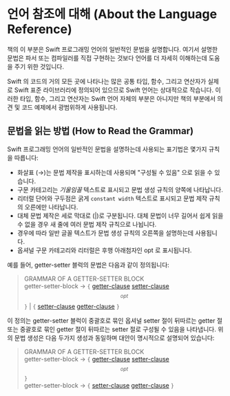 # 언어 참조에 대해 \(About the Language Reference\)

<!--
This part of the book describes the formal grammar of the Swift programming language. The grammar described here is intended to help you understand the language in more detail, rather than to allow you to directly implement a parser or compiler.

The Swift language is relatively small, because many common types, functions, and operators that appear virtually everywhere in Swift code are actually defined in the Swift standard library. Although these types, functions, and operators aren’t part of the Swift language itself, they’re used extensively in the discussions and code examples in this part of the book.
-->

책의 이 부분은 Swift 프로그래밍 언어의 일반적인 문법을 설명합니다. 여기서 설명한 문법은 파서 또는 컴파일러를 직접 구현하는 것보다 언어를 더 자세히 이해하는데 도움을 주기 위한 것입니다.

Swift 의 코드의 거의 모든 곳에 나타나는 많은 공통 타입, 함수, 그리고 연산자가 실제로 Swift 표준 라이브러리에 정의되어 있으므로 Swift 언어는 상대적으로 작습니다. 이러한 타입, 함수, 그리고 연산자는 Swift 언어 자체의 부분은 아니지만 책의 부분에서 의견 및 코드 예제에서 광범위하게 사용됩니다.

## 문법을 읽는 방법 \(How to Read the Grammar\)

<!--
The notation used to describe the formal grammar of the Swift programming language follows a few conventions:

An arrow (→) is used to mark grammar productions and can be read as “can consist of.”
Syntactic categories are indicated by italic text and appear on both sides of a grammar production rule.
Literal words and punctuation are indicated by boldface constant width text and appear only on the right-hand side of a grammar production rule.
Alternative grammar productions are separated by vertical bars (|). When alternative productions are too long to read easily, they’re broken into multiple grammar production rules on new lines.
In a few cases, regular font text is used to describe the right-hand side of a grammar production rule.
Optional syntactic categories and literals are marked by a trailing subscript, opt.
As an example, the grammar of a getter-setter block is defined as follows:
-->

Swift 프로그래밍 언어의 일반적인 문법을 설명하는데 사용되는 표기법은 몇가지 규칙을 따릅니다:

* 화살표 \(→\)는 문법 제작을 표시하는데 사용되며 "구성될 수 있음" 으로 읽을 수 있습니다.
* 구문 카테고리는 _기울임꼴_ 텍스트로 표시되고 문법 생성 규칙의 양쪽에 나타납니다.
* 리터럴 단어와 구두점은 굵게 `constant width` 텍스트로 표시되고 문법 제작 규칙의 오른에만 나타납니다.
* 대체 문법 제작은 세로 막대로 \(\|\)로 구분됩니다. 대체 문법이 너무 길어서 쉽게 읽을 수 없을 경우 새 줄에 여러 문법 제작 규칙으로 나뉩니다.
* 경우에 따라 일반 글꼴 텍스트가 문법 생성 규칙의 오른쪽을 설명하는데 사용됩니다.
* 옵셔널 구문 카테고리와 리터럴은 후행 아래첨자인 opt 로 표시됩니다.

예를 들어, getter-setter 블럭의 문법은 다음과 같이 정의됩니다:

> GRAMMAR OF A GETTER-SETTER BLOCK  
> getter-setter-block → `{` [getter-clause](https://docs.swift.org/swift-book/ReferenceManual/Declarations.html#grammar_getter-clause)  [setter-clause](https://docs.swift.org/swift-book/ReferenceManual/Declarations.html#grammar_setter-clause) $$_{opt}$$ `}` \|  `{` [setter-clause](https://docs.swift.org/swift-book/ReferenceManual/Declarations.html#grammar_setter-clause)  [getter-clause](https://docs.swift.org/swift-book/ReferenceManual/Declarations.html#grammar_getter-clause)  `}`

이 정의는 getter-setter 블럭이 중괄호로 묶인 옵셔널 setter 절이 뒤따르는 getter 절 또는 중괄호로 묶인 getter 절이 뒤따르는 setter 절로 구성될 수 있음을 나타냅니다. 위의 문법 생성은 다음 두가지 생성과 동일하며 대안이 명시적으로 설명되어 있습니다:

> GRAMMAR OF A GETTER-SETTER BLOCK  
> getter-setter-block → `{` [getter-clause](https://docs.swift.org/swift-book/ReferenceManual/Declarations.html#grammar_getter-clause)  [setter-clause](https://docs.swift.org/swift-book/ReferenceManual/Declarations.html#grammar_setter-clause) $$_{opt}$$ `}`   
> getter-setter-block → `{` [setter-clause](https://docs.swift.org/swift-book/ReferenceManual/Declarations.html#grammar_setter-clause)  [getter-clause](https://docs.swift.org/swift-book/ReferenceManual/Declarations.html#grammar_getter-clause)  `}`

